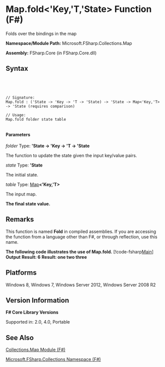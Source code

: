 # Map.fold<'Key,'T,'State> Function (F#)

Folds over the bindings in the map

**Namespace/Module Path:** Microsoft.FSharp.Collections.Map

**Assembly:** FSharp.Core (in FSharp.Core.dll)


## Syntax



```




// Signature:
Map.fold : ('State -> 'Key -> 'T -> 'State) -> 'State -> Map<'Key,'T> -> 'State (requires comparison)

// Usage:
Map.fold folder state table


```





#### Parameters
*folder*
Type: **'State -&gt; 'Key -&gt; 'T -&gt; 'State**


The function to update the state given the input key/value pairs.


*state*
Type: **'State**


The initial state.


*table*
Type: [Map](http://msdn.microsoft.com/en-us/library/975316ea-55e3-4987-9994-90897ad45664)**&lt;'Key,'T&gt;**


The input map.



**The final state value.**
## Remarks
This function is named **Fold** in compiled assemblies. If you are accessing the function from a language other than F#, or through reflection, use this name.

**The following code illustrates the use of Map.fold.**
[!code-fsharp[Main](snippets/fsmaps/snippet8.fs)]
**Output**
**Result: 6**
**Result: one two three**
## Platforms
Windows 8, Windows 7, Windows Server 2012, Windows Server 2008 R2


## Version Information
**F# Core Library Versions**

Supported in: 2.0, 4.0, Portable




## See Also
[Collections.Map Module &#40;F&#35;&#41;](Collections.Map-Module-%5BFSharp%5D.md)

[Microsoft.FSharp.Collections Namespace &#40;F&#35;&#41;](Microsoft.FSharp.Collections-Namespace-%5BFSharp%5D.md)

